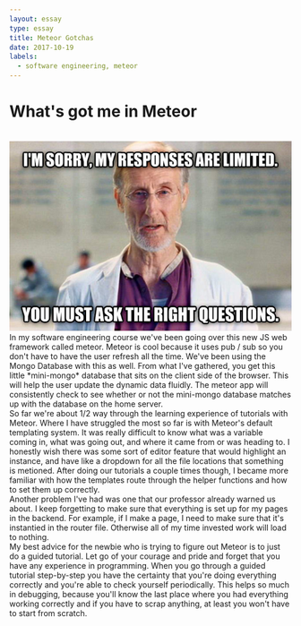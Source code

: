 ```yaml
---
layout: essay
type: essay
title: Meteor Gotchas
date: 2017-10-19
labels:
  - software engineering, meteor
---
```




# What's got me in Meteor
<br> 
<img class="ui medium left floated rounded image" src="../images/smartQ_pic.jpg">
     In my software engineering course we've been going over this new JS web framework called meteor. Meteor is cool because it uses pub / sub so you don't have to have the user refresh all the time. We've been using the Mongo Database with this as well. From what I've gathered, you get this little *mini-mongo* database that sits on the client side of the browser. This will help the user update the dynamic data fluidly. The meteor app will consistently check to see whether or not the mini-mongo database matches up with the database on the home server. 

<br>
     So far we're about 1/2 way through the learning experience of tutorials with Meteor. Where I have struggled the most so far is with Meteor's default templating system. It was really difficult to know what was a variable coming in, what was going out, and where it came from or was heading to. I honestly wish there was some sort of editor feature that would highlight an instance, and have like a dropdown for all the file locations that something is metioned. After doing our tutorials a couple times though, I became more familiar with how the templates route through the helper functions and how to set them up correctly. 

<br>
    Another problem I've had was one that our professor already warned us about. I keep forgetting to make sure that everything is set up for my pages in the backend. For example, if I make a page, I need to make sure that it's instantied in the router file. Otherwise all of my time invested work will load to nothing. 

<br>
    My best advice for the newbie who is trying to figure out Meteor is to just do a guided tutorial. Let go of your courage and pride and forget that you have any experience in programming. When you go through a guided tutorial step-by-step you have the certainty that you're doing everything correctly and you're able to check yourself periodically. This helps so much in debugging, because you'll know the last place where you had everything working correctly and if you have to scrap anything, at least you won't have to start from scratch. 


